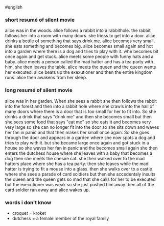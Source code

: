 #english 
### short resumé of silent movie
alice was in the woods.  alice follows a rabbit into a rabbithole. the rabbit follows her into a room with many doors. she triess to get into a door. alice drinks a bottle of something that says drink me. alice becomes very small. she eats something and becomes big. alice becomes small again and hot into a garden where there is a dog and tries to play with it. whe becomes bit once again and get stuck. alice meets some people with funny hats and a baby. alice meets a person called the mad hatter and has a tea party with him. she then leaves the table. alice meets the queen and the queen wants her executed. alice beats up the exexutioner and then the entire kingdom runs. alice then awakens from her sleep. 

### long resumé of silent movie
alice was in her garden. When she sees a rabbit she then follows the rabbit into the forest and then into a rabbit hole where she crawls into the hall of many doors where there is a door that is too small for her to fit into. So she drinks a drink that says "drink me" and then she becomes small but then she sees some food that says "eat me" so she eats it and becomes very very large so she can no longer fit into the door so she sits down and waves her fan in panic and that then makes her small once again. So she goes through the door and appears in a garden where she now spots a dog and tries to play with it. but she became large once again and got stuck in a house so she waves her fan in panic and the becomes small again she then enters the dutchess house where she leaves with a baby that becomes a dog then she meets the chesire cat. she then walked over to the mad hatters place where she has a tea party. then she leaves while the mad hatter is trying to fit a mouse into a glass. then she walks over to a castle where she sees a parade of card soldiers but then she accedentaly insults the queen and the queen gets so mad that she calls for her to be executed but the executioner was weak so she just pushed him away then all of the card soldier ran away and alice wakes up.
### words i don't know
- croquet =  kroket
- dutchess = a female member of the royal family